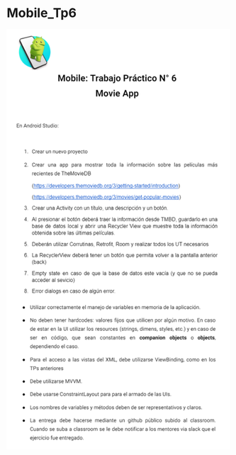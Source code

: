 # Mobile_Tp6

![tp6_mobile_exercise](https://github.com/francaparroz21/Mobile_Tp6/blob/master/tp6_exercise.png)
